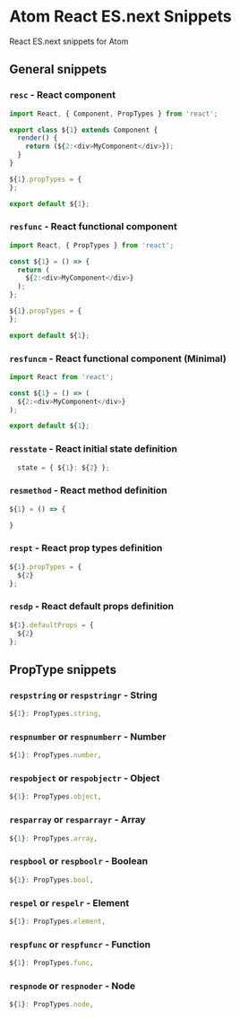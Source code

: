 # Atom React ES.next Snippets
React ES.next snippets for Atom

## General snippets

### `resc` - React component
```javascript
import React, { Component, PropTypes } from 'react';

export class ${1} extends Component {
  render() {
    return (${2:<div>MyComponent</div>});
  }
}

${1}.propTypes = {
};

export default ${1};
```

### `resfunc` - React functional component
```javascript
import React, { PropTypes } from 'react';

const ${1} = () => {
  return (
    ${2:<div>MyComponent</div>}
  );
};

${1}.propTypes = {
};

export default ${1};
```

### `resfuncm` - React functional component (Minimal)
```javascript
import React from 'react';

const ${1} = () => (
  ${2:<div>MyComponent</div>}
);

export default ${1};
```

### `resstate` - React initial state definition
```javascript
  state = { ${1}: ${2} };
```

### `resmethod` - React method definition
```javascript
${1} = () => {

}
```

### `respt` - React prop types definition
```javascript
${1}.propTypes = {
  ${2}
};
```

### `resdp` - React default props definition
```javascript
${1}.defaultProps = {
  ${2}
};
```

## PropType snippets

### `respstring` or `respstringr` - String
```javascript
${1}: PropTypes.string,
```

### `respnumber` or `respnumberr` - Number
```javascript
${1}: PropTypes.number,
```

### `respobject` or `respobjectr` - Object
```javascript
${1}: PropTypes.object,
```

### `resparray` or `resparrayr` - Array
```javascript
${1}: PropTypes.array,
```

### `respbool` or `respboolr` - Boolean
```javascript
${1}: PropTypes.bool,
```

### `respel` or `respelr` - Element
```javascript
${1}: PropTypes.element,
```

### `respfunc` or `respfuncr` - Function
```javascript
${1}: PropTypes.func,
```

### `respnode` or `respnoder` - Node
```javascript
${1}: PropTypes.node,
```
